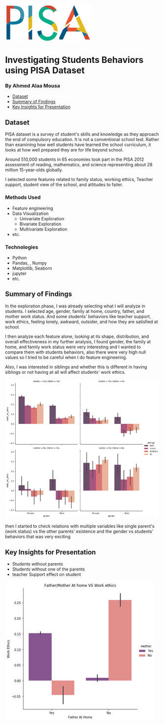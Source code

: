 <p>
  <a href="https://www.oecd.org/pisa/">  
    
  ![PISA](/imgs/pisa_logo.png)
  
  </a>
</p>

# Investigating Students Behaviors using PISA Dataset
### By Ahmed Alaa Mousa


* [Dataset](#dataset)
* [Summary of Findings](#summary-of-findings)
* [Key Insights for Presentation](#key-insights-for-presentation)

## Dataset

PISA dataset is a survey of student's skills and knowledge as they approach the end of 
compulsory education. It is not a conventional school test. Rather than examining how 
well students have learned the school curriculum, it looks at how well prepared they are 
for life beyond school.

Around 510,000 students in 65 economies took part in the PISA 2012 assessment of 
reading, mathematics, and science representing about 28 million 15-year-olds globally.

I selected some features related to family status, working ethics, Teacher support, 
student view of the school, and attitudes to failer.

### Methods Used
* Feature engineering
* Data Visualization
  - Univariate Exploration
  - Bivariate Exploration
  - Multivariate Exploration
* etc.

### Technologies
* Python
* Pandas, , Numpy
* Matplotlib, Seaborn
* jupyter
* etc. 

## Summary of Findings

In the exploration phase, I was already selecting what I will analyze in students. I selected age, gender, family at home, country, father, and mother work status. And some students' behaviors like teacher support, work ethics, feeling lonely, awkward, outsider, and how they are satisfied at school. 

I then analyze each feature alone, looking at its shape, distribution, and overall effectiveness in my further analysis, I found gender, the family at home, and family work status were very interesting and I wanted to compare them with students behaviors, also there were very high null values so I tried to be careful when I do feature engineering.

Also, I was interested in siblings and whether this is different in having siblings or not having at all will affect students' work ethics.

![Image description](/imgs/Sample2.png)


then I started to check relations with multiple variables like single parent's (work status) vs the other parents' existence and the gender vs students' behaviors 
that was very exciting 




## Key Insights for Presentation

* Students without parents
* Students without one of the parents
* teacher Support effect on student


![Image description](/imgs/Sample.png)



